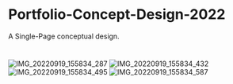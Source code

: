 # Portfolio-Concept-Design-2022
A Single-Page conceptual design.
#
![IMG_20220919_155834_287](https://user-images.githubusercontent.com/38778028/208115608-198a484e-f529-4ba0-b5b2-bcc46f26c28f.jpg)
![IMG_20220919_155834_432](https://user-images.githubusercontent.com/38778028/208115621-0b765524-0c60-44cb-8e12-3bd08fbac0c0.jpg)
![IMG_20220919_155834_495](https://user-images.githubusercontent.com/38778028/208115629-94009518-e3ea-466a-ad6c-d2b56c815e8c.jpg)
![IMG_20220919_155834_587](https://user-images.githubusercontent.com/38778028/208115638-0d373d58-c4ee-49e4-a2cb-340a455b12a5.jpg)
